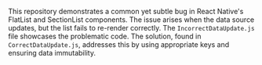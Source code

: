 This repository demonstrates a common yet subtle bug in React Native's FlatList and SectionList components. The issue arises when the data source updates, but the list fails to re-render correctly. The `IncorrectDataUpdate.js` file showcases the problematic code. The solution, found in `CorrectDataUpdate.js`, addresses this by using appropriate keys and ensuring data immutability.